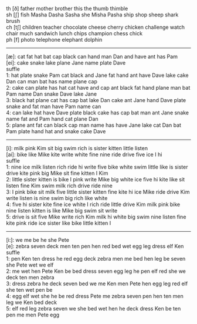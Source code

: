 th [ð]  father mother brother this the thumb thimble\
sh [ʃ]  fish Masha Dasha Sasha she Misha Pasha ship shop sheep shark brush \
ch [tʃ] children teacher chocolate cheese cherry chicken challenge watch chair much sandwich lunch chips champion chess chick\
ph [f]  photo telephone elephant dolphin
___
[æ]: cat fat hat bat cap black can hand man Dan and have ant has Pam \
[ei]: cake snake lake plane Jane name plate Dave \
suffle \
1: hat plate snake Pam cat black and Jane fat hand ant have Dave lake cake Dan can man bat has name plane cap \
2: cake can plate has hat cat have and cap ant black fat hand plane man bat Pam name Dan snake Dave lake Jane \
3: black hat plane cat has cap bat lake Dan cake ant Jane hand Dave plate snake and fat man have Pam name can \
4: can lake hat have Dave plate black cake has cap bat man ant Jane snake name fat and Pam hand cat plane Dan \
5: plane ant fat can black cap man name has have Jane lake cat Dan bat Pam plate hand hat and snake cake Dave 

___
[i]: milk pink Kim sit big swim rich is sister kitten little listen \
[ai]: bike like Mike kite write white fine nine ride drive five ice I hi \
suffle \
1: nine ice milk listen rich ride hi write five bike white swim little like is sister drive kite pink big Mike sit fine kitten I Kim \
2: little sister kitten is bike I pink write Mike big white ice five hi kite like sit listen fine Kim swim milk rich drive ride nine \
3: I pink bike sit milk five little sister kitten fine kite hi ice Mike ride drive Kim write listen is nine swim big rich like white \
4: five hi sister kite fine ice white I rich ride little drive Kim milk pink bike nine listen kitten is like Mike big swim sit write \
5: drive is sit five Mike write rich Kim milk hi white big swim nine listen fine kite pink ride ice sister like bike little kitten I 

___
[i:]: we me be he she Pete \
[e]: zebra seven deck men ten pen hen red bed wet egg leg dress elf Ken \
suffle \
1: pen Ken ten dress he red egg deck zebra men me bed hen leg be seven she Pete wet we elf \
2: me wet hen Pete Ken be bed dress seven egg leg he pen elf red she we deck ten men zebra \
3: dress zebra he deck seven bed we me Ken men Pete hen egg leg red elf she ten wet pen be \
4: egg elf wet she he be red dress Pete me zebra seven pen hen ten men leg we Ken bed deck \
5:  elf red leg zebra seven we she bed wet hen he deck dress Ken be ten pen me men Pete egg
